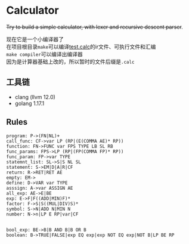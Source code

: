 # Calculator
~~Try to build a simple calculator, with lexer and recursive descent parser~~.

现在它是一个小编译器了  
在项目根目录`make`可以编译[test.calc](cmd/test.calc)的ir文件、可执行文件和汇编  
`make compiler`可以编译出编译器  
因为是计算器基础上改的，所以暂时的文件后缀是`.calc`  

## 工具链
- clang (llvm 12.0)
- golang 1.17.1
## Rules
```
program: P->(FN|NL)+
call_func: CF->var LP (RP|(E(COMMA AE)* RP))
function: FN->FUNC var FPS TYPE LB SL RB
func_params: FPS->LP (RP|(FP(COMMA FP)* RP))
func_param: FP->var TYPE
statemnt_list: SL->S|S NL SL
statement: S->EM|D|A|R|CF
return: R->RET|RET AE
empty: EM->
define: D->VAR var TYPE
asssign: A->var ASSIGN AE
all_exp: AE->E|BE
exp: E->F|F((ADD|MIN)F)*
factor: F->S|S((MUL|DIV)S)*
symbol: S->N|ADD N|MIN N
number: N->n|LP E RP|var|CF


bool_exp: BE->B|B AND B|B OR B
boolean: B->TRUE|FALSE|exp EQ exp|exp NOT EQ exp|NOT B|LP BE RP
```

